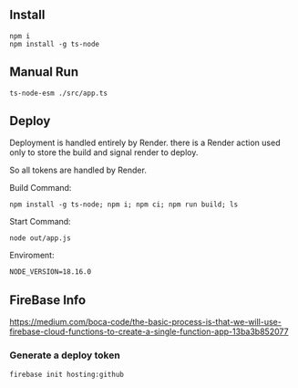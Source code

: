 ## Install
```shell
npm i
npm install -g ts-node
```

## Manual Run 
```shell
ts-node-esm ./src/app.ts 
```

## Deploy
Deployment is handled entirely by Render. there is a Render action used only to store the build and signal render to deploy.


So all tokens are handled by Render.


Build Command:
```shell
npm install -g ts-node; npm i; npm ci; npm run build; ls
```

Start Command:
```shell
node out/app.js
```

Enviroment:
```
NODE_VERSION=18.16.0
```

## FireBase Info
https://medium.com/boca-code/the-basic-process-is-that-we-will-use-firebase-cloud-functions-to-create-a-single-function-app-13ba3b852077

### Generate a deploy token
```shell
firebase init hosting:github
```
